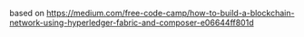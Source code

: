 based on https://medium.com/free-code-camp/how-to-build-a-blockchain-network-using-hyperledger-fabric-and-composer-e06644ff801d
